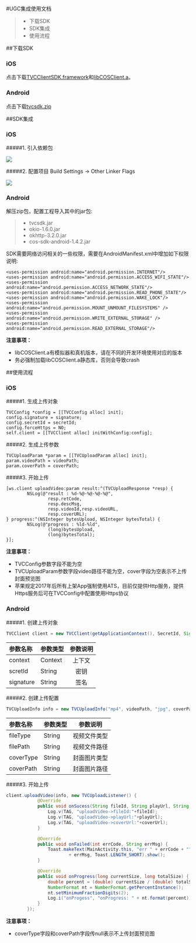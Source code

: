 ﻿#UGC集成使用文档

> * 下载SDK
> * SDK集成
> * 使用流程

##下载SDK

### iOS
点击下载[TVCClientSDK.framework](https://www.qcloud.com/doc/product/266/6965)和[libCOSClient.a](https://www.qcloud.com/doc/product/436/6530)。
### Android
点击下载[tvcsdk.zip](https://mc.qcloudimg.com/static/archive/ab5853a171024359000887545e260c2c/tvcsdk_201611041102.zip)

##SDK集成

### iOS
#####1. 引入依赖包

![](http://mc.qcloudimg.com/static/img/397fddc2dffe71787a849e279e8864b1/image.png)

#####2. 配置项目
Build Settings -> Other Linker Flags

![](http://mc.qcloudimg.com/static/img/1363842b36c56ecee4230c9e86fec473/image.png)

### Android

解压zip包，配置工程导入其中的jar包:
>* tvcsdk.jar
>* okio-1.6.0.jar
>* okhttp-3.2.0.jar
>* cos-sdk-android-1.4.2.jar

SDK需要网络访问相关的一些权限，需要在AndroidManifest.xml中增加如下权限说明:

```
<uses-permission android:name="android.permission.INTERNET"/>
<uses-permission android:name="android.permission.ACCESS_WIFI_STATE"/>
<uses-permission android:name="android.permission.ACCESS_NETWORK_STATE"/>
<uses-permission android:name="android.permission.READ_PHONE_STATE"/>
<uses-permission android:name="android.permission.WAKE_LOCK"/>
<uses-permission android:name="android.permission.MOUNT_UNMOUNT_FILESYSTEMS" />
<uses-permission android:name="android.permission.WRITE_EXTERNAL_STORAGE" />
<uses-permission android:name="android.permission.READ_EXTERNAL_STORAGE"/>
```

**注意事项：**

* libCOSClient.a有模拟器和真机版本，请在不同的开发环境使用对应的版本
* 务必强制加载libCOSClient.a静态库，否则会导致crash

##使用流程

### iOS
#####1. 生成上传对象

```
TVCConfig *config = [[TVCConfig alloc] init];
config.signature = signature;
config.secretId = secretId;
config.forceHttps = NO;
self.client = [[TVCClient alloc] initWithConfig:config];
```

#####2. 生成上传参数

```
TVCUploadParam *param = [[TVCUploadParam alloc] init];
param.videoPath = videoPath;
param.coverPath = coverPath;
```

#####3. 开始上传

```
[ws.client uploadVideo:param result:^(TVCUploadResponse *resp) {
        NSLog(@"result : %d-%@-%@-%@-%@",
                resp.retCode,
                resp.descMsg,
                resp.videoId,resp.videoURL,
                resp.coverURL);
} progress:^(NSInteger bytesUpload, NSInteger bytesTotal) {
        NSLog(@"progress : %ld-%ld",
                (long)bytesUpload,
                (long)bytesTotal);
}];
```

**注意事项：**

* TVCConfig参数字段不能为空
* TVCUploadParam参数字段video路径不能为空，cover字段为空表示不上传封面预览图
* 苹果规定2017年后所有上架App强制使用ATS，目前仅提供Http服务，提供Https服务后可在TVCConfig中配置使用Https协议

### Android
#####1. 创建上传对象

```java
TVCClient client = new TVCClient(getApplicationContext(), SecretId, Signature);
```

参数名称|参数类型|参数说明
:--|:--|:--:
context|Context|上下文
scretId|String|密钥
signature|String|签名

#####2. 创建上传配置

```java
TVCUploadInfo info = new TVCUploadInfo("mp4", videoPath, "jpg", coverPath);
```

参数名称|参数类型|参数说明
:--|:--|:--:
fileType|String|视频文件类型
filePath|String|视频文件路径
coverType|String|封面图片类型
coverPath|String|封面图片路径

#####3. 开始上传

```java
client.uploadVideo(info, new TVCUploadListener() {
            @Override
            public void onSucess(String fileId, String playUrl, String coverUrl) {
                Log.v(TAG, "uploadVideo->fileId:"+fileId);
                Log.v(TAG, "uploadVideo->playUrl:"+playUrl);
                Log.v(TAG, "uploadVideo->coverUrl:"+coverUrl);
            }

            @Override
            public void onFailed(int errCode, String errMsg) {
                Toast.makeText(MainActivity.this, "err " + errCode + "" 
                        + errMsg, Toast.LENGTH_SHORT).show();
            }

            @Override
            public void onProgress(long currentSize, long totalSize) {
                double percent = (double) currentSize / (double) totalSize;
                NumberFormat nt = NumberFormat.getPercentInstance();
                nt.setMinimumFractionDigits(2);
                Log.i("onProgess", "onProgress: " + nt.format(percent));
            }
        });
```

**注意事项：**

* coverType字段和coverPath字段传null表示不上传封面预览图